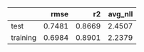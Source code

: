 |          |   rmse |     r2 |   avg_nll |
|:---------|-------:|-------:|----------:|
| test     | 0.7481 | 0.8669 |    2.4507 |
| training | 0.6984 | 0.8901 |    2.2379 |